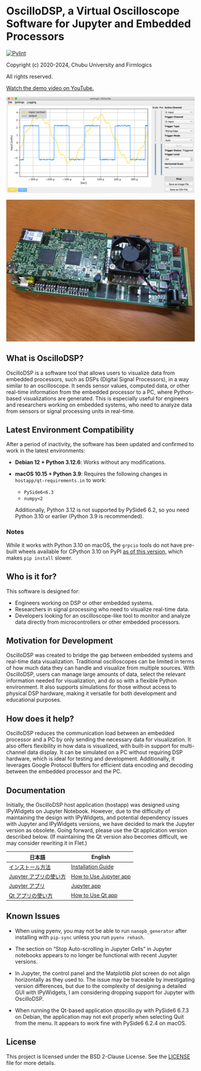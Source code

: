# OscilloDSP, a Virtual Oscilloscope Software for Jupyter and Embedded Processors

[![Pylint](https://github.com/yokoyama-flogics/oscillodsp/actions/workflows/pylint.yml/badge.svg)](https://github.com/yokoyama-flogics/oscillodsp/actions/workflows/pylint.yml)

Copyright (c) 2020-2024, Chubu University and Firmlogics

All rights reserved.

[Watch the demo video on YouTube.](https://www.youtube.com/watch?v=cJITVeQGVG0)

![PySide 2 app](image/pyside2_app.png)

![TI C6670 DSP EVM](image/ti_c6670_evm.jpg)

## What is OscilloDSP?

OscilloDSP is a software tool that allows users to visualize data from embedded processors, such as DSPs (Digital Signal Processors), in a way similar to an oscilloscope. It sends sensor values, computed data, or other real-time information from the embedded processor to a PC, where Python-based visualizations are generated. This is especially useful for engineers and researchers working on embedded systems, who need to analyze data from sensors or signal processing units in real-time.

## Latest Environment Compatibility

After a period of inactivity, the software has been updated and confirmed to work in the latest environments:

- **Debian 12 + Python 3.12.6**: Works without any modifications.
- **macOS 10.15 + Python 3.9**: Requires the following changes in `hostapp/qt-requirements.in` to work:

  - `PySide6<6.3`
  - `numpy<2`

  Additionally, Python 3.12 is not supported by PySide6 6.2, so you need Python 3.10 or earlier (Python 3.9 is recommended).

### Notes

While it works with Python 3.10 on macOS, the `grpcio` tools do not have pre-built wheels available for CPython 3.10 on PyPI [as of this version](https://pypi.org/project/grpcio/1.66.2/#files), which makes `pip install` slower.

## Who is it for?

This software is designed for:
- Engineers working on DSP or other embedded systems.
- Researchers in signal processing who need to visualize real-time data.
- Developers looking for an oscilloscope-like tool to monitor and analyze data directly from microcontrollers or other embedded processors.

## Motivation for Development

OscilloDSP was created to bridge the gap between embedded systems and real-time data visualization. Traditional oscilloscopes can be limited in terms of how much data they can handle and visualize from multiple sources. With OscilloDSP, users can manage large amounts of data, select the relevant information needed for visualization, and do so with a flexible Python environment. It also supports simulations for those without access to physical DSP hardware, making it versatile for both development and educational purposes.

## How does it help?

OscilloDSP reduces the communication load between an embedded processor and a PC by only sending the necessary data for visualization. It also offers flexibility in how data is visualized, with built-in support for multi-channel data display. It can be simulated on a PC without requiring DSP hardware, which is ideal for testing and development. Additionally, it leverages Google Protocol Buffers for efficient data encoding and decoding between the embedded processor and the PC.

## Documentation

Initially, the OscilloDSP host application (hostapp) was designed using IPyWidgets on Jupyter Notebook. However, due to the difficulty of maintaining the design with IPyWidgets, and potential dependency issues with Jupyter and IPyWidgets versions, we have decided to mark the Jupyter version as obsolete. Going forward, please use the Qt application version described below. (If maintaining the Qt version also becomes difficult, we may consider rewriting it in Flet.)

| 日本語 | English |
|--------|---------|
| [インストール方法](docs/installation.md) | [Installation Guide](docs/installation_en.md) |
| [Jupyter アプリの使い方](docs/usage.md) | [How to Use Jupyter app](docs/usage_en.md) |
| [Jupyter アプリ](hostapp/oscillo.ipynb) | [Jupyter app](hostapp/oscillo_en.ipynb) |
| [Qt アプリの使い方](docs/qtoscillo.md) | [How to Use Qt app](docs/qtoscillo_en.md) |

## Known Issues

- When using pyenv, you may not be able to run `nanopb_generator` after installing with `pip-sync` unless you run `pyenv rehash`.

- The section on “Stop Auto-scrolling in Jupyter Cells” in Jupyter notebooks appears to no longer be functional with recent Jupyter versions.

- In Jupyter, the control panel and the Matplotlib plot screen do not align horizontally as they used to. The issue may be traceable by investigating version differences, but due to the complexity of designing a detailed GUI with IPyWidgets, I am considering dropping support for Jupyter with OscilloDSP.

- When running the Qt-based application qtoscillo.py with PySide6 6.7.3 on Debian, the application may not exit properly when selecting Quit from the menu. It appears to work fine with PySide6 6.2.4 on macOS.

## License

This project is licensed under the BSD 2-Clause License.
See the [LICENSE](LICENSE) file for more details.
